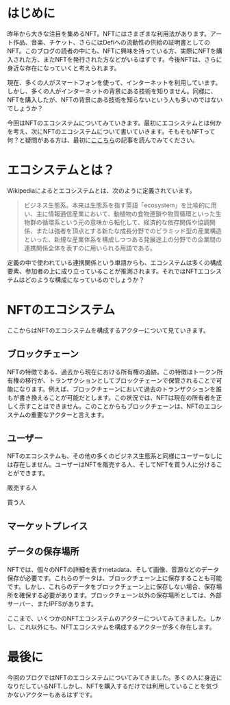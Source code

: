 # はじめに

昨年から大きな注目を集めるNFT。NFTにはさまざまな利用法があります。アート作品、音楽、チケット、さらにはDefiへの流動性の供給の証明書としてのNFT。このブログの読者の中にも、NFTに興味を持っている方、実際にNFTを購入された方、またNFTを発行された方などがいるはずです。今後NFTは、さらに身近な存在になっていくと考えられます。

現在、多くの人がスマートフォンを使って、インターネットを利用しています。しかし、多くの人がインターネットの背景にある技術を知りません。同様に、NFTを購入したが、NFTの背景にある技術を知らないという人も多いのではないでしょうか？

今回はNFTのエコシステムについてみていきます。最初にエコシステムとは何かを考え、次にNFTのエコシステムについて書いていきます。そもそもNFTって何？と疑問がある方は、最初に[ここちら](https://www.gemini.com/cryptopedia/how-to-use-nfts-non-fungible-tokens-crypto)の記事を読んでみてください。


# エコシステムとは？

Wikipediaによるとエコシステムとは、次のように定義されています。

> ビジネス生態系。本来は生態系を指す英語「ecosystem」を比喩的に用い、主に情報通信産業において、動植物の食物連鎖や物質循環といった生物群の循環系という元の意味から転化して、経済的な依存関係や協調関係、または強者を頂点とする新たな成長分野でのピラミッド型の産業構造といった、新規な産業体系を構成しつつある発展途上の分野での企業間の連携関係全体を表すのに用いられる用語である。

定義の中で使われている連携関係という単語からも、エコシステムは多くの構成要素、参加者の上に成り立っていることが推測されます。それではNFTエコシステムはどのような構成になっているのでしょうか？


# NFTのエコシステム

ここからはNFTのエコシステムを構成するアクターについて見ていきます。


## ブロックチェーン

NFTの特徴である、過去から現在における所有権の追跡。この特徴はトークン所有権の移行が、トランザクションとしてブロックチェーンで保管されることで可能になります。例えば、ブロックチェーンにおいて過去のトランザクションを誰もが書き換えることが可能だとします。この状況では、NFTは現在の所有者を正しく示すことはできません。このことからもブロックチェーンは、NFTのエコシステムの重要なアクターと言えます。


## ユーザー

NFTのエコシステムも、その他の多くのビジネス生態系と同様にユーザーなしには存在しません。ユーザーはNFTを販売する人、そしてNFTを買う人に分けることができます。

販売する人

買う人


## マーケットプレイス


## データの保存場所

NFTでは、個々のNFTの詳細を表すmetadata、そして画像、音源などのデータ保存が必要です。これらのデータは、ブロックチェーン上に保存することも可能です。しかし、これらのデータをブロックチェーン上に保存しない場合、保存場所を確保する必要があります。ブロックチェーン以外の保存場所としては、外部サーバー、またIPFSがあります。



ここまで、いくつかのNFTエコシステムのアクターについてみてきました。しかし、これ以外にも、NFTエコシステムを構成するアクターが多く存在します。


# 最後に

今回のブログではNFTのエコシステムについてみてきました。多くの人に身近になりだしているNFT.しかし、NFTを購入するだけでは利用していることを気づかないアクターもあるはずです。
